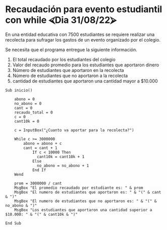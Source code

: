 # Recaudación para evento estudiantil con while ⮘Dia 31/08/22⮚

En una entidad educativa con 7500 estudiantes se requiere realizar una recolecta para sufragar los gastos de un evento organizado por el colegio.

Se necesita que el programa entregue la siguiente información. 
1) El total recaudado por los estudiantes del colegio
2) Valor del recaudo promedio para los estudiantes que aportaron dinero 
3) Número de estudiantes que aportaron en la recolecta
4) Número de estudiantes que no aportaron a la recolecta
5) cantidad de estudiantes que aportaron una cantidad mayor a $10.000

``` 
Sub inicio()
    
    abono = 0
    no_abono = 0
    cant = 0
    recaudo_total = 0
    c = 0
    cant10k = 0
    
    c = InputBox("¿Cuanto va aportar para la recolecta?")
    
    While c >= 3000000
        abono = abono + c
        cant = cant + 1
            If c < 10000 Then
              cant10k = cant10k + 1
            Else
              no_abono = no_abono + 1
            End If
    Wend
    
    prom = 3000000 / cant
    MsgBox "El promedio recaudado por estudiante es: " & prom
    MsgBox "El numero de estudiantes que aportaron es: " & "(" & cant & ")" 
    MsgBox "El numero de estudiantes que no aportaron es: " & "(" & no_abono & ")"  
    MsgBox "Los estudiantes que aportaron una cantidad superior a $10.000: " & "(" & cant10k & ")" 
        
End Sub
```